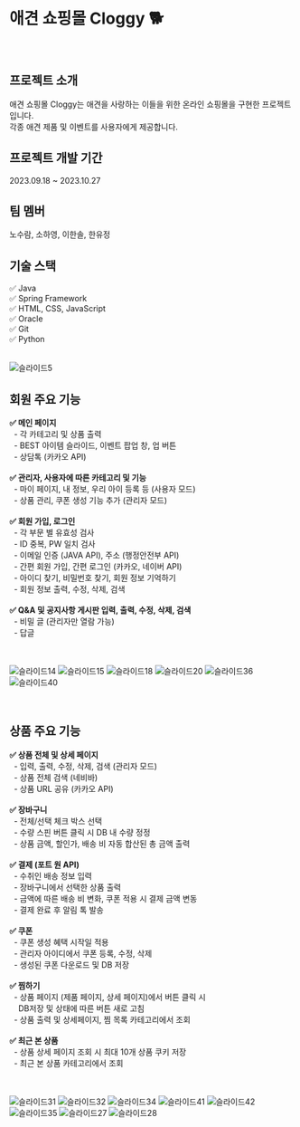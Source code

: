# 애견 쇼핑몰 Cloggy 🐕 
<br>

## 프로젝트 소개 
애견 쇼핑몰 Cloggy는 애견을 사랑하는 이들을 위한 온라인 쇼핑몰을 구현한 프로젝트입니다.<br>
각종 애견 제품 및 이벤트를 사용자에게 제공합니다.
<br>

## 프로젝트 개발 기간
2023.09.18 ~ 2023.10.27
<br>

## 팀 멤버
노수람, 소하영, 이한솔, 한유정
<br>

## 기술 스택
✅ Java<br>
✅ Spring Framework<br>
✅ HTML, CSS, JavaScript<br>
✅ Oracle<br>
✅ Git<br>
✅ Python<br>
  <br>

![슬라이드5](https://github.com/ifn477/team_project/assets/145645381/72ec9f3c-cf7a-4ec2-8311-64daf5d240d4)




## 회원 주요 기능
<strong>✅ 메인 페이지<br></strong>
&nbsp; - 각 카테고리 및 상품 출력<br>
&nbsp; - BEST 아이템 슬라이드, 이벤트 팝업 창, 업 버튼<br>
&nbsp; - 상담톡 (카카오 API)<br><br>
<strong>✅ 관리자, 사용자에 따른 카테고리 및 기능<br></strong>
&nbsp; - 마이 페이지, 내 정보, 우리 아이 등록 등 (사용자 모드)<br>
&nbsp; - 상품 관리, 쿠폰 생성 기능 추가 (관리자 모드)<br><br>
<strong>✅ 회원 가입, 로그인<br></strong>
&nbsp; - 각 부문 별 유효성 검사<br>
&nbsp; - ID 중복, PW 일치 검사<br>
&nbsp; - 이메일 인증 (JAVA API), 주소 (행정안전부 API)<br>
&nbsp; - 간편 회원 가입, 간편 로그인 (카카오, 네이버 API)<br>
&nbsp; - 아이디 찾기, 비밀번호 찾기, 회원 정보 기억하기<br>
&nbsp; - 회원 정보 출력, 수정, 삭제, 검색<br><br>
<strong>✅ Q&A  및 공지사항 게시판 입력, 출력, 수정, 삭제, 검색<br></strong>
&nbsp; - 비밀 글 (관리자만 열람 가능)<br>
&nbsp; - 답글<br><br>
<br>

![슬라이드14](https://github.com/ifn477/team_project/assets/145645381/3bb9285c-34b3-4fb1-82c0-40abc194ad97)
![슬라이드15](https://github.com/ifn477/team_project/assets/145645381/dbe7f9ec-1fc4-45e9-b5ba-bf3633cf36a5)
![슬라이드18](https://github.com/ifn477/team_project/assets/145645381/52e732d3-23a3-4aff-a722-4ac0449986de)
![슬라이드20](https://github.com/ifn477/team_project/assets/145645381/77a5454b-9559-4234-b268-9fa17563f0f8)
![슬라이드36](https://github.com/ifn477/team_project/assets/145645381/a8085527-1fe3-4f58-b440-ec9543030016)
![슬라이드40](https://github.com/ifn477/team_project/assets/145645381/7696fadb-66b0-44d6-b1da-b24301838600)

<br>

## 상품 주요 기능
<strong>✅ 상품 전체 및 상세 페이지<br></strong>
&nbsp;    - 입력, 출력, 수정, 삭제, 검색 (관리자 모드)<br>
&nbsp;    - 상품 전체 검색 (네비바)<br>
&nbsp;    - 상품 URL 공유 (카카오 API)<br><br>
<strong>✅ 장바구니<br></strong>
&nbsp;    - 전체/선택 체크 박스 선택<br>
&nbsp;    - 수량 스핀 버튼 클릭 시 DB 내 수량 정정<br>
&nbsp;    - 상품 금액, 할인가, 배송 비 자동 합산된 총 금액 출력<br><br>
<strong>✅ 결제 (포트 원 API)<br></strong>
&nbsp;    - 수취인 배송 정보 입력<br>
&nbsp;    - 장바구니에서 선택한 상품 출력<br>
&nbsp;    - 금액에 따른 배송 비 변화, 쿠폰 적용 시 결제 금액 변동<br>
&nbsp;    - 결제 완료 후 알림 톡 발송<br><br>
<strong>✅ 쿠폰<br></strong>
&nbsp;    - 쿠폰 생성 혜택 시작일 적용<br>
&nbsp;    - 관리자 아이디에서 쿠폰 등록, 수정, 삭제<br>
&nbsp;    - 생성된 쿠폰 다운로드 및 DB 저장<br><br>
<strong>✅ 찜하기<br></strong>
&nbsp;    - 상품 페이지 (제품 페이지, 상세 페이지)에서 버튼 클릭 시<br>
&nbsp;&nbsp;&nbsp;      DB저장 및 상태에 따른 버튼 새로 고침<br>
&nbsp;    - 상품 출력 및 상세페이지, 찜 목록 카테고리에서 조회<br><br>
<strong>✅ 최근 본 상품<br></strong>
&nbsp;    - 상품 상세 페이지 조회 시 최대 10개 상품 쿠키 저장<br>
&nbsp;    - 최근 본 상품 카테고리에서 조회<br><br>
<br>
 
![슬라이드31](https://github.com/ifn477/team_project/assets/145645381/197ca6a5-ac0c-4214-bc7a-b1420b12030c)
![슬라이드32](https://github.com/ifn477/team_project/assets/145645381/da2e5289-555f-455e-ac54-e853ac54239e)
![슬라이드34](https://github.com/ifn477/team_project/assets/145645381/bcc63ce0-7430-42e8-a385-c325797a45ed)
![슬라이드41](https://github.com/ifn477/team_project/assets/145645381/57358715-c83a-4b3d-9df8-7c033e4cd007)
![슬라이드42](https://github.com/ifn477/team_project/assets/145645381/ea9c536a-045d-458a-8c59-53fdfa2936af)
![슬라이드35](https://github.com/ifn477/team_project/assets/145645381/5b22e7c9-fdbc-4b5e-99c3-9dbe0581f887)
![슬라이드27](https://github.com/ifn477/team_project/assets/145645381/1274cf08-ff51-468e-8a32-776d9cb4f7c5)
![슬라이드28](https://github.com/ifn477/team_project/assets/145645381/7542f9c6-fd32-4cf4-8c35-9c6465529b90)

<br>
